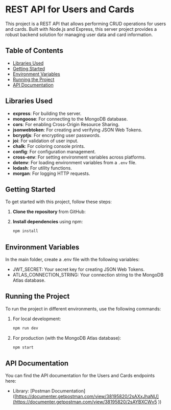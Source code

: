 # REST API for Users and Cards

This project is a REST API that allows performing CRUD operations for users and cards. Built with Node.js and Express, this server project provides a robust backend solution for managing user data and card information.

## Table of Contents

- [Libraries Used](#libraries-used)
- [Getting Started](#getting-started)
- [Environment Variables](#environment-variables)
- [Running the Project](#running-the-project)
- [API Documentation](#api-documentation)

## Libraries Used
- **express**: For building the server.
-  **mongoose**: For connecting to the MongoDB database.
-  **cors**: For enabling Cross-Origin Resource Sharing.
-  **jsonwebtoken**: For creating and verifying JSON Web Tokens.
- **bcryptjs**: For encrypting user passwords.
-  **joi**: For validation of user input.
- **chalk**: For coloring console prints.
- **config**: For configuration management.
- **cross-env**: For setting environment variables across platforms.
- **dotenv**: For loading environment variables from a `.env` file.
- **lodash**: For utility functions.
- **morgan**: For logging HTTP requests.

## Getting Started

To get started with this project, follow these steps:

1. **Clone the repository** from GitHub:

2. **Install dependencies** using npm:
   ```bash
   npm install
   
## Environment Variables
In the main folder, create a .env file with the following variables:
- JWT_SECRET: Your secret key for creating JSON Web Tokens.
- ATLAS_CONNECTION_STRING: Your connection string to the MongoDB Atlas database.

## Running the Project
To run the project in different environments, use the following commands:
1. For local development:
   ```bash
   npm run dev
2. For production (with the MongoDB Atlas database):
   ```bash
   npm start    
## API Documentation
You can find the API documentation for the Users and Cards endpoints here:

- Library: [Postman Documentation]([https://documenter.getpostman.com/view/38195820/2sAXxJhaNU](https://documenter.getpostman.com/view/38195820/2sAYBXCWv5
))




